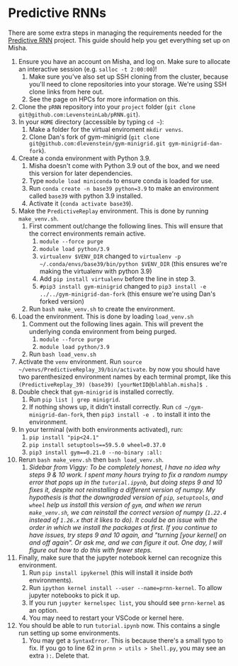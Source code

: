 # Predictive RNNs

There are some extra steps in managing the requirements needed for the [Predictive RNN](https://github.com/LevensteinLab/pRNN) project. This guide should help you get everything set up on Misha.

1. Ensure you have an account on Misha, and log on. Make sure to allocate an interactive session (e.g. `salloc -t 2:00:00`)! 
    1. Make sure you've also set up SSH cloning from the cluster, because you'll need to clone repositories into your storage. We're using SSH clone links from here out.
    2. See the page on HPCs for more information on this.
2. Clone the `pRNN` repository into your `project` folder (`git clone git@github.com:LevensteinLab/pRNN.git`).
3. In your `HOME` directory (accessible by typing `cd ~`):
    1. Make a folder for the virtual enviroment `mkdir venvs`.
    2. Clone Dan's fork of gym-minigrid (`git clone git@github.com:dlevenstein/gym-minigrid.git gym-minigrid-dan-fork`).
4. Create a conda environment with Python 3.9.
    1. Misha doesn't come with Python 3.9 out of the box, and we need this version for later dependencies.
    2. Type `module load miniconda` to ensure conda is loaded for use.
    3. Run `conda create -n base39 python=3.9` to make an environment called `base39` with python 3.9 installed.
    4. Activate it (`conda activate base39`).
5. Make the `PredictiveReplay` environment. This is done by running `make_venv.sh`.
    1. First comment out/change the following lines. This will ensure that the correct environments remain active.
        1. `module --force purge`
        2. `module load python/3.9`
        3. `virtualenv $VENV_DIR` changed to `virtualenv -p ~/.conda/envs/base39/bin/python $VENV_DIR` (this ensures we're making the virtualenv with python 3.9)
        4. Add `pip install virtualenv` before the line in step 3.
        5. `#pip3 install gym-minigrid` changed to `pip3 install -e ../../gym-minigrid-dan-fork` (this ensure we're using Dan's forked version)
    2. Run `bash make_venv.sh` to create the environment.
6. Load the environment. This is done by loading `load_venv.sh`
    1. Comment out the following lines again. This will prevent the underlying conda environment from being purged.
        1. `module --force purge`
        2. `module load python/3.9`
    2. Run `bash load_venv.sh`
7. Activate the `venv` environment. Run `source ~/venvs/PredictiveReplay_39/bin/activate`. by now you should have two parenthesized environment names by each terminal prompt, like this `(PredictiveReplay_39) (base39) [yourNetID@blahblah.misha]$ `. 
8. Double check that `gym-minigrid` is installed correctly.
    1. Run `pip list | grep minigrid`.
    2. If nothing shows up, it didn't install correctly. Run `cd ~/gym-minigrid-dan-fork`, then `pip3 install -e .` to install it into the environment.
9. In your terminal (with both environments activated), run:
    1. `pip install "pip<24.1"`
    2. `pip install setuptools==59.5.0 wheel=0.37.0`
    3. `pip3 install gym==0.21.0 --no-binary :all:`
10. Rerun `bash make_venv.sh` then `bash load_venv.sh`.
    1. *Sidebar from Viggy: To be completely honest, I have no idea why steps 9 & 10 work. I spent many hours trying to fix a random numpy error that pops up in the `tutorial.ipynb`, but doing steps 9 and 10 fixes it, despite not reinstalling a different version of numpy. My hypothesis is that the downgraded version of `pip`, `setuptools`, and `wheel` help us install this version of `gym`, and when we rerun `make_venv.sh`, we can reinstall the correct version of numpy (`1.22.4` instead of `1.26.x` that it likes to do). It could be an issue with the order in which we install the packages at first. If you continue to have issues, try steps 9 and 10 again, and "turning \[your kernel\] on and off again". Or ask me, and we can figure it out. One day, I will figure out how to do this with fewer steps.*
11. Finally, make sure that the jupyter notebook kernel can recognize this environment.
    1. Run `pip install ipykernel` (this will install it inside *both* environments).
    2. Run `ipython kernel install --user --name=prnn-kernel`. To allow jupyter notebooks to pick it up.
    3. If you run `jupyter kernelspec list`, you should see `prnn-kernel` as an option.
    4. You may need to restart your VSCode or kernel here.
12. You should be able to run `tutorial.ipynb` now. This contains a single run setting up some environments.
    1. You may get a `SyntaxError`. This is because there's a small typo to fix. If you go to line 62 in `prnn > utils > Shell.py`, you may see an extra `):`. Delete that.



    
